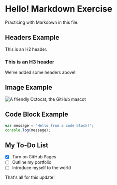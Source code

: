 # Hello! Markdown Exercise

Practicing with Markdown in this file.

## Headers Example

This is an H2 header.

### This is an H3 header

We've added some headers above!

## Image Example

![A friendly Octocat, the GitHub mascot](https://octodex.github.com/images/yaktocat.png)

## Code Block Example

```javascript
var message = "Hello from a code block!";
console.log(message);
```

## My To-Do List

- [x] Turn on GitHub Pages
- [ ] Outline my portfolio
- [ ] Introduce myself to the world

That's all for this update!
